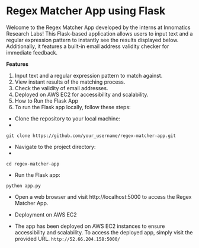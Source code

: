 # Regex Matcher App using Flask

Welcome to the Regex Matcher App developed by the interns at Innomatics Research Labs! This Flask-based application allows users to input text and a regular expression pattern to instantly see the results displayed below. Additionally, it features a built-in email address validity checker for immediate feedback.

**Features**
1. Input text and a regular expression pattern to match against.
2. View instant results of the matching process.
3. Check the validity of email addresses.
4. Deployed on AWS EC2 for accessibility and scalability.
5. How to Run the Flask App
6. To run the Flask app locally, follow these steps:

* Clone the repository to your local machine:
* 
`git clone https://github.com/your_username/regex-matcher-app.git`

* Navigate to the project directory:
* 
`cd regex-matcher-app`

* Run the Flask app:

`python app.py`

* Open a web browser and visit http://localhost:5000 to access the Regex Matcher App.

* Deployment on AWS EC2
* The app has been deployed on AWS EC2 instances to ensure accessibility and scalability. To access the deployed app, simply visit the provided URL.
`http://52.66.204.158:5000/`
